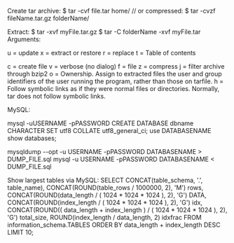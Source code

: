 Create tar archive:
$ tar -cvf file.tar home/
// or compressed:
$ tar -cvzf fileName.tar.gz folderName/

Extract:
$ tar -xvf myFile.tar.gz
$ tar -C folderName -xvf myFile<span class="skimwords-unlinked">.tar</span>
Arguments:

u = update
x = extract or restore
r = replace
t = Table of contents

c = create file
v = verbose (no dialog)
f = file
z = compress
j = filter archive through bzip2
o = Ownership. Assign to extracted files the user and group identifiers of the user running the program, rather than those on tarfile.
h = Follow symbolic links as if they were normal files or directories. Normally, tar does not follow symbolic links.

MySQL:

mysql -uUSERNAME -pPASSWORD
CREATE DATABASE dbname CHARACTER SET utf8 COLLATE utf8_general_ci;
use DATABASENAME
show databases;

mysqldump --opt -u USERNAME -pPASSWORD DATABASENAME > DUMP_FILE.sql
mysql -u USERNAME -pPASSWORD DATABASENAME < DUMP_FILE.sql



Show largest tables via MySQL:
SELECT CONCAT(table_schema, '.', table_name),
  CONCAT(ROUND(table_rows / 1000000, 2), 'M')                                    rows,
  CONCAT(ROUND(data_length / ( 1024 * 1024 * 1024 ), 2), 'G')                    DATA,
  CONCAT(ROUND(index_length / ( 1024 * 1024 * 1024 ), 2), 'G')                   idx,
  CONCAT(ROUND(( data_length + index_length ) / ( 1024 * 1024 * 1024 ), 2), 'G') total_size,
  ROUND(index_length / data_length, 2)                                           idxfrac
FROM   information_schema.TABLES
ORDER  BY data_length + index_length DESC
LIMIT  10;